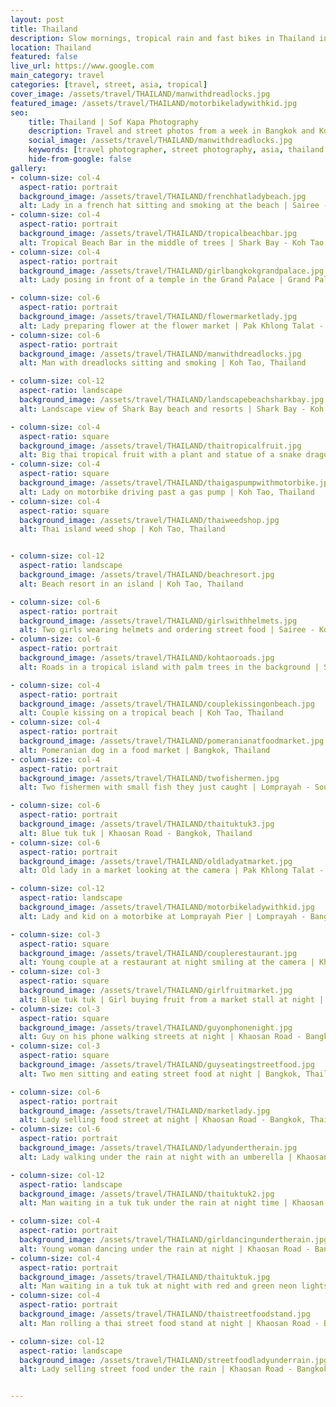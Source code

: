 ```yaml
---
layout: post
title: Thailand
description: Slow mornings, tropical rain and fast bikes in Thailand in July
location: Thailand
featured: false
live_url: https://www.google.com
main_category: travel
categories: [travel, street, asia, tropical]
cover_image: /assets/travel/THAILAND/manwithdreadlocks.jpg
featured_image: /assets/travel/THAILAND/motorbikeladywithkid.jpg
seo:
    title: Thailand | Sof Kapa Photography
    description: Travel and street photos from a week in Bangkok and Koh Tao - Thailand
    social_image: /assets/travel/THAILAND/manwithdreadlocks.jpg
    keywords: [travel photographer, street photography, asia, thailand in july]
    hide-from-google: false
gallery:
- column-size: col-4
  aspect-ratio: portrait
  background_image: /assets/travel/THAILAND/frenchhatladybeach.jpg
  alt: Lady in a french hat sitting and smoking at the beach | Sairee - Koh Tao, Thailand
- column-size: col-4
  aspect-ratio: portrait
  background_image: /assets/travel/THAILAND/tropicalbeachbar.jpg
  alt: Tropical Beach Bar in the middle of trees | Shark Bay - Koh Tao, Thailand
- column-size: col-4
  aspect-ratio: portrait
  background_image: /assets/travel/THAILAND/girlbangkokgrandpalace.jpg
  alt: Lady posing in front of a temple in the Grand Palace | Grand Palace - Bangkok, Thailand

- column-size: col-6
  aspect-ratio: portrait
  background_image: /assets/travel/THAILAND/flowermarketlady.jpg
  alt: Lady preparing flower at the flower market | Pak Khlong Talat - Bangkok, Thailand
- column-size: col-6
  aspect-ratio: portrait
  background_image: /assets/travel/THAILAND/manwithdreadlocks.jpg
  alt: Man with dreadlocks sitting and smoking | Koh Tao, Thailand

- column-size: col-12
  aspect-ratio: landscape
  background_image: /assets/travel/THAILAND/landscapebeachsharkbay.jpg
  alt: Landscape view of Shark Bay beach and resorts | Shark Bay - Koh Tao, Thailand

- column-size: col-4
  aspect-ratio: square
  background_image: /assets/travel/THAILAND/thaitropicalfruit.jpg
  alt: Big thai tropical fruit with a plant and statue of a snake dragon | Koh Tao, Thailand
- column-size: col-4
  aspect-ratio: square
  background_image: /assets/travel/THAILAND/thaigaspumpwithmotorbike.jpg
  alt: Lady on motorbike driving past a gas pump | Koh Tao, Thailand
- column-size: col-4
  aspect-ratio: square
  background_image: /assets/travel/THAILAND/thaiweedshop.jpg
  alt: Thai island weed shop | Koh Tao, Thailand


- column-size: col-12
  aspect-ratio: landscape
  background_image: /assets/travel/THAILAND/beachresort.jpg
  alt: Beach resort in an island | Koh Tao, Thailand

- column-size: col-6
  aspect-ratio: portrait
  background_image: /assets/travel/THAILAND/girlswithhelmets.jpg
  alt: Two girls wearing helmets and ordering street food | Sairee - Koh Tao, Thailand
- column-size: col-6
  aspect-ratio: portrait
  background_image: /assets/travel/THAILAND/kohtaoroads.jpg
  alt: Roads in a tropical island with palm trees in the background | Sairee - Koh Tao, Thailand

- column-size: col-4
  aspect-ratio: portrait
  background_image: /assets/travel/THAILAND/couplekissingonbeach.jpg
  alt: Couple kissing on a tropical beach | Koh Tao, Thailand
- column-size: col-4
  aspect-ratio: portrait
  background_image: /assets/travel/THAILAND/pomeranianatfoodmarket.jpg
  alt: Pomeranian dog in a food market | Bangkok, Thailand
- column-size: col-4
  aspect-ratio: portrait
  background_image: /assets/travel/THAILAND/twofishermen.jpg
  alt: Two fishermen with small fish they just caught | Lomprayah - South of Thailand

- column-size: col-6
  aspect-ratio: portrait
  background_image: /assets/travel/THAILAND/thaituktuk3.jpg
  alt: Blue tuk tuk | Khaosan Road - Bangkok, Thailand
- column-size: col-6
  aspect-ratio: portrait
  background_image: /assets/travel/THAILAND/oldladyatmarket.jpg
  alt: Old lady in a market looking at the camera | Pak Khlong Talat - Bangkok, Thailand

- column-size: col-12
  aspect-ratio: landscape
  background_image: /assets/travel/THAILAND/motorbikeladywithkid.jpg
  alt: Lady and kid on a motorbike at Lomprayah Pier | Lomprayah - Bangkok, Thailand

- column-size: col-3
  aspect-ratio: square
  background_image: /assets/travel/THAILAND/couplerestaurant.jpg
  alt: Young couple at a restaurant at night smiling at the camera | Khaosan Road - Bangkok, Thailand
- column-size: col-3
  aspect-ratio: square
  background_image: /assets/travel/THAILAND/girlfruitmarket.jpg
  alt: Blue tuk tuk | Girl buying fruit from a market stall at night | Sairee - Koh Tao, Thailand
- column-size: col-3
  aspect-ratio: square
  background_image: /assets/travel/THAILAND/guyonphonenight.jpg
  alt: Guy on his phone walking streets at night | Khaosan Road - Bangkok, Thailand
- column-size: col-3
  aspect-ratio: square
  background_image: /assets/travel/THAILAND/guyseatingstreetfood.jpg
  alt: Two men sitting and eating street food at night | Bangkok, Thailand

- column-size: col-6
  aspect-ratio: portrait
  background_image: /assets/travel/THAILAND/marketlady.jpg
  alt: Lady selling food street at night | Khaosan Road - Bangkok, Thailand
- column-size: col-6
  aspect-ratio: portrait
  background_image: /assets/travel/THAILAND/ladyundertherain.jpg
  alt: Lady walking under the rain at night with an umberella | Khaosan Road - Bangkok, Thailand

- column-size: col-12
  aspect-ratio: landscape
  background_image: /assets/travel/THAILAND/thaituktuk2.jpg
  alt: Man waiting in a tuk tuk under the rain at night time | Khaosan Road - Bangkok, Thailand

- column-size: col-4
  aspect-ratio: portrait
  background_image: /assets/travel/THAILAND/girldancingundertherain.jpg
  alt: Young woman dancing under the rain at night | Khaosan Road - Bangkok, Thailand
- column-size: col-4
  aspect-ratio: portrait
  background_image: /assets/travel/THAILAND/thaituktuk.jpg
  alt: Man waiting in a tuk tuk at night with red and green neon lights lit street | Khaosan Road - Bangkok, Thailand
- column-size: col-4
  aspect-ratio: portrait
  background_image: /assets/travel/THAILAND/thaistreetfoodstand.jpg
  alt: Man rolling a thai street food stand at night | Khaosan Road - Bangkok, Thailand

- column-size: col-12
  aspect-ratio: landscape
  background_image: /assets/travel/THAILAND/streetfoodladyunderrain.jpg
  alt: Lady selling street food under the rain | Khaosan Road - Bangkok, Thailand


---
```


